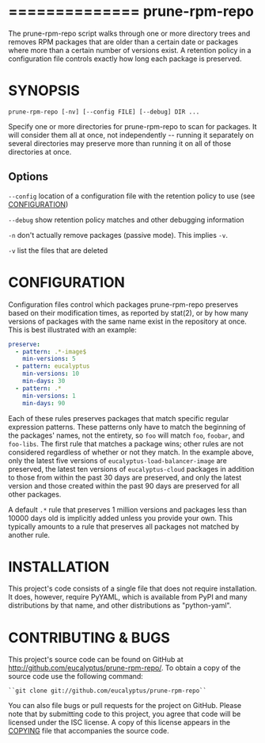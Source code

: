 ==============
prune-rpm-repo
==============

The prune-rpm-repo script walks through one or more directory trees and
removes RPM packages that are older than a certain date or packages where
more than a certain number of versions exist.  A retention policy in a
configuration file controls exactly how long each package is preserved.

SYNOPSIS
========

``prune-rpm-repo [-nv] [--config FILE] [--debug] DIR ...``

Specify one or more directories for prune-rpm-repo to scan for packages.
It will consider them all at once, not independently -- running it
separately on several directories may preserve more than running it on
all of those directories at once.

Options
-------

``--config``
  location of a configuration file with the retention policy to use
  (see [CONFIGURATION](README.md/#configuration))

``--debug``
  show retention policy matches and other debugging information

``-n``
  don't actually remove packages (passive mode).  This implies ``-v``.

``-v``
  list the files that are deleted

CONFIGURATION
=============

Configuration files control which packages prune-rpm-repo preserves
based on their modification times, as reported by stat(2), or by how many
versions of packages with the same name exist in the repository at once.
This is best illustrated with an example:

```yaml
preserve:
  - pattern: .*-image$
    min-versions: 5
  - pattern: eucalyptus
    min-versions: 10
    min-days: 30
  - pattern: .*
    min-versions: 1
    min-days: 90
```

Each of these rules preserves packages that match specific regular
expression patterns.  These patterns only have to match the beginning of
the packages' names, not the entirety, so ``foo`` will match ``foo``,
``foobar``, and ``foo-libs``.  The first rule that matches a package
wins; other rules are not considered regardless of whether or not
they match.  In the example above, only the latest five versions of
``eucalyptus-load-balancer-image`` are preserved, the latest ten versions
of ``eucalyptus-cloud`` packages in addition to those from within the
past 30 days are preserved, and only the latest version and those created
within the past 90 days are preserved for all other packages.

A default ``.*`` rule that preserves 1 million versions and packages less
than 10000 days old is implicitly added unless you provide your own.
This typically amounts to a rule that preserves all packages not matched
by another rule.

INSTALLATION
============

This project's code consists of a single file that does not require
installation.  It does, however, require PyYAML, which is available from
PyPI and many distributions by that name, and other distributions as
"python-yaml".

CONTRIBUTING & BUGS
===================

This project's source code can be found on GitHub at
http://github.com/eucalyptus/prune-rpm-repo/.  To obtain a copy of the
source code use the following command:

    ``git clone git://github.com/eucalyptus/prune-rpm-repo``

You can also file bugs or pull requests for the project on GitHub.
Please note that by submitting code to this project, you agree that code
will be licensed under the ISC license.  A copy of this license appears
in the [COPYING](COPYING) file that accompanies the source code.
